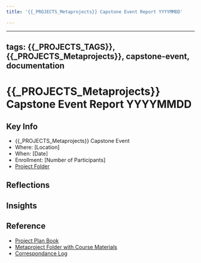 ```yaml
---
title: '{{_PROJECTS_Metaprojects}} Capstone Event Report YYYYMMDD'

---
```


---
tags: {{_PROJECTS_TAGS}}, {{_PROJECTS_Metaprojects}}, capstone-event, documentation
---

#  {{_PROJECTS_Metaprojects}} Capstone Event Report YYYYMMDD

## Key Info
- {{_PROJECTS_Metaprojects}} Capstone Event
- Where: [Location]
- When: [Date]
- Enrollment: [Number of Participants]
- [Project Folder]()


## Reflections 


## Insights 


## Reference

* [Project Plan Book]({{_ProjectPlanBook_WorkingDocURL}})
* [Metaproject Folder with Course Materials]({{_PROJECTS_AssociatedMetaprojectFolder}})
* [Correspondance Log]({{_PROJECTS_METAPROJECTS_CorrespondanceLog}})


